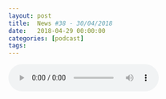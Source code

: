 ```yaml
---
layout: post
title:  News #38 - 30/04/2018
date:   2018-04-29 00:00:00
categories: [podcast]
tags:
---
```

<audio src='http://feeds.soundcloud.com/stream/437382141-la-bulle-crypto-news-38-30042018.mp3' auto-play='false' controls='true' />

News #38 - 30/04/2018
Des questions à propos de l’épisode ? On a dit une bêtise ? Envie de partager et d’échanger ?
Rejoins nous sur notre Discord (discord.gg/TY2S8) communauté Telegram (t.me/joinchat/BPCby0LDFPYTUhYNDlILVg) ou par Twitter @labullecrypto.

ÉPISODE SPONSORISÉ PAR:
OSEDEA: osedea.com/labulle
Merci de soutenir La Bulle Crypto !

Soutenez le podcast:
BTC: 1F8mSBpdVSYbW7S5w5zaFRtPkJGAjneFVN
LTC: LgKsmiwozmhH4XixzP9iUzHR3DBGtCuo7F
ETH (et autres tokens): 0xe390d66441D0144fd54bd82Bff96B94E7620196f

Rejoignez nous au Salon de la Crypto, le 12 Mai à Montréal !
www.eventbrite.ca/e/salon-de-la-cr…kets-43198477810

Newsletter: Ta dose crypto
medium.com/r/?url=http%3A%2F%2Feepurl.com%2FdkBqXv

Youtube goo.gl/X4q3gt
Twitter twitter.com/labullecrypto 
RSS feeds.feedburner.com/labullecrypto
Telegram t.me/joinchat/BPCby0LDFPYTUhYNDlILVg
Soundcloud @la-bulle-crypto
iTunes itunes.apple.com/fr/podcast/la-bulle/id1281121446
Discord discord.gg/mgvXb8m

La Bulle Crypto est un podcast purement information à propos de l’univers des crypto b monnaies. Toutes les information fournies durant cette épisode NE SONT PAS À PRENDRE COMME DES CONSEIL D’INVESTISSEMENT. La Bulle Crypto ne fournit pas de conseils d'investissement.


Ouverture de bitcoincash.io
https://bitzamp.com/hello-group-new-trading-platform-will-base-bch-trading-pairs/ 

Neo et IOTA sur cobinhood
https://medium.com/cobinhood/dev-update-8-kicking-things-up-a-notch-1c5bfb3eda0c 


Coinbene liste BitcoinZ
https://twitter.com/coinbene/status/978961640136761344 

Xtrabyte listé sur NEXT.Exchange
https://blog.xtrabytes.global/borzalom/777-xtrabytes-february-q-borzalom/ 

airdrop pour bitbay
https://blog.bitbay.market/how-bitbay-holders-can-accept-opti-tokens-airdrop-839efcd39c31?gi=1766271caf8c 
Adcoin platform release
https://ads.getadcoin.com/ 


Populus beta lauch 
https://medium.com/@BitPopulous/populous-beta-set-to-go-live-may-1st-2018-b5161c925268 


Syscoin 3.0 release
https://medium.com/@BlockchainFoundry/syscoin-3-0-update-2b4851147c53

Ce que dit Reddit
Neblio
